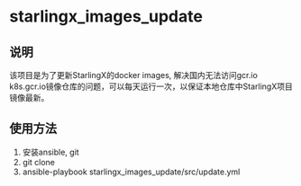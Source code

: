 # starlingx_images_update

## 说明
该项目是为了更新StarlingX的docker images, 解决国内无法访问gcr.io k8s.gcr.io镜像仓库的问题，可以每天运行一次，以保证本地仓库中StarlingX项目镜像最新。
## 使用方法
1. 安装ansible, git
2. git clone 
3. ansible-playbook starlingx_images_update/src/update.yml
